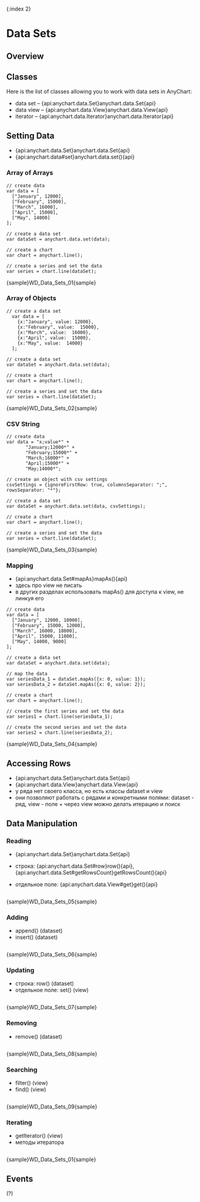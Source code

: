 {:index 2}
# Data Sets

## Overview

## Classes

Here is the list of classes allowing you to work with data sets in AnyChart:

* data set – {api:anychart.data.Set}anychart.data.Set{api}
* data view – {api:anychart.data.View}anychart.data.View{api}
* iterator – {api:anychart.data.Iterator}anychart.data.Iterator{api}

## Setting Data

* {api:anychart.data.Set}anychart.data.Set{api}
* {api:anychart.data#set}anychart.data.set(){api}

### Array of Arrays

```
// create data
var data = [
  ["January", 12000],
  ["February", 15000],
  ["March", 16000],
  ["April", 15000],
  ["May", 14000]
];

// create a data set
var dataSet = anychart.data.set(data);

// create a chart
var chart = anychart.line();

// create a series and set the data
var series = chart.line(dataSet);
```

{sample}WD\_Data\_Sets\_01{sample}

### Array of Objects

```
// create a data set
  var data = [
    {x:"January", value: 12000},
    {x:"February", value:  15000},
    {x:"March", value:  16000},
    {x:"April", value:  15000},
    {x:"May", value:  14000}
  ];

// create a data set
var dataSet = anychart.data.set(data);

// create a chart
var chart = anychart.line();

// create a series and set the data
var series = chart.line(dataSet);
```

{sample}WD\_Data\_Sets\_02{sample}

### CSV String

```
// create data
var data = "x;value*" +
       "January;12000*" +
       "February;15000*" +
       "March;16000*" +
       "April;15000*" +
       "May;14000*";

// create an object with csv settings
csvSettings = {ignoreFirstRow: true, columnsSeparator: ";", rowsSeparator: "*"};

// create a data set
var dataSet = anychart.data.set(data, csvSettings);

// create a chart
var chart = anychart.line();

// create a series and set the data
var series = chart.line(dataSet);
```

{sample}WD\_Data\_Sets\_03{sample}

### Mapping

* {api:anychart.data.Set#mapAs}mapAs(){api}
* здесь про view не писать
* в других разделах использовать mapAs() для доступа к view, не линкуя его


```
// create data
var data = [
  ["January", 12000, 10000],
  ["February", 15000, 12000],
  ["March", 16000, 18000],
  ["April", 15000, 11000],
  ["May", 14000, 9000]
];

// create a data set
var dataSet = anychart.data.set(data);

// map the data
var seriesData_1 = dataSet.mapAs({x: 0, value: 1});
var seriesData_2 = dataSet.mapAs({x: 0, value: 2});

// create a chart
var chart = anychart.line();

// create the first series and set the data
var series1 = chart.line(seriesData_1);

// create the second series and set the data  
var series2 = chart.line(seriesData_2);
```

{sample}WD\_Data\_Sets\_04{sample}

## Accessing Rows

* {api:anychart.data.Set}anychart.data.Set{api}
* {api:anychart.data.View}anychart.data.View{api}
* у ряда нет своего класса, но есть классы dataset и view
* они позволяют работать с рядами и конкретными полями: dataset - ряд, view - поле + через view можно делать итерацию и поиск

## Data Manipulation

### Reading

* {api:anychart.data.Set}anychart.data.Set{api}

* строка: {api:anychart.data.Set#row}row(){api}, {api:anychart.data.Set#getRowsCount}getRowsCount(){api}
* отдельное поле: {api:anychart.data.View#get}get(){api}


```

```

{sample}WD\_Data\_Sets\_05{sample}

### Adding

* append() (dataset)
* insert() (dataset)


```

```

{sample}WD\_Data\_Sets\_06{sample}

### Updating

* строка: row() (dataset)
* отдельное поле: set() (view)


```

```

{sample}WD\_Data\_Sets\_07{sample}

### Removing

* remove() (dataset)


```

```

{sample}WD\_Data\_Sets\_08{sample}

### Searching

* filter() (view)
* find() (view)


```

```

{sample}WD\_Data\_Sets\_09{sample}

### Iterating

* getIterator() (view)
* методы итератора


```

```

{sample}WD\_Data\_Sets\_01{sample}

## Events

(?)